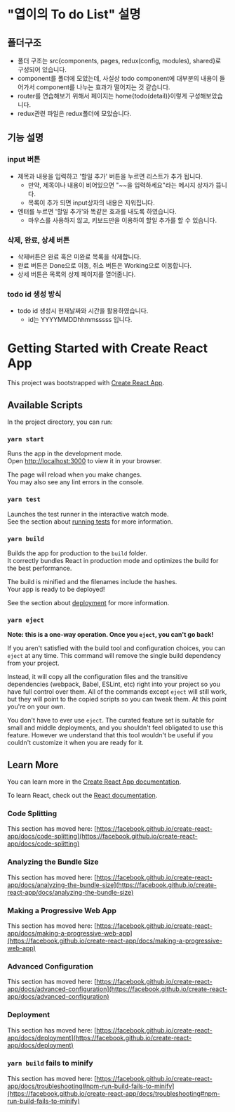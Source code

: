 # "엽이의 To do List" 설명
## 폴더구조
- 폴더 구조는 src{components, pages, redux(config, modules), shared}로 구성되어 있습니다.
- component를 폴더에 모았는데, 사실상 todo component에 대부분의 내용이 들어가서 component를 나누는 효과가 떨어지는 것 같습니다.
- router를 연습해보기 위해서 페이지는 home{todo(detail)}이렇게 구성해보았습니다.
- redux관련 파일은 redux폴더에 모았습니다.


## 기능 설명
### input 버튼
- 제목과 내용을 입력하고 '할일 추가' 버튼을 누르면 리스트가 추가 됩니다.
    - 만약, 제목이나 내용이 비어있으면 "~~을 입력하세요"라는 메시지 상자가 뜹니다.
    - 목록이 추가 되면 input상자의 내용은 지워집니다.
- 엔터를 누르면 '할일 추가'와 똑같은 효과를 내도록 하였습니다.
    - 마우스를 사용하지 않고, 키보드만을 이용하여 할일 추가를 할 수 있습니다.
### 삭제, 완료, 상세 버튼
- 삭제버튼은 완료 혹은 미완료 목록을 삭제합니다.
- 완료 버튼은 Done으로 이동, 취소 버튼은 Working으로 이동합니다.
- 상세 버튼은 목록의 상제 페이지를 열어줍니다.
### todo id 생성 방식
- todo id 생성시 현재날짜와 시간을 활용하였습니다.
    - id는 YYYYMMDDhhmmsssss 입니다.





# Getting Started with Create React App

This project was bootstrapped with [Create React App](https://github.com/facebook/create-react-app).

## Available Scripts

In the project directory, you can run:

### `yarn start`

Runs the app in the development mode.\
Open [http://localhost:3000](http://localhost:3000) to view it in your browser.

The page will reload when you make changes.\
You may also see any lint errors in the console.

### `yarn test`

Launches the test runner in the interactive watch mode.\
See the section about [running tests](https://facebook.github.io/create-react-app/docs/running-tests) for more information.

### `yarn build`

Builds the app for production to the `build` folder.\
It correctly bundles React in production mode and optimizes the build for the best performance.

The build is minified and the filenames include the hashes.\
Your app is ready to be deployed!

See the section about [deployment](https://facebook.github.io/create-react-app/docs/deployment) for more information.

### `yarn eject`

**Note: this is a one-way operation. Once you `eject`, you can't go back!**

If you aren't satisfied with the build tool and configuration choices, you can `eject` at any time. This command will remove the single build dependency from your project.

Instead, it will copy all the configuration files and the transitive dependencies (webpack, Babel, ESLint, etc) right into your project so you have full control over them. All of the commands except `eject` will still work, but they will point to the copied scripts so you can tweak them. At this point you're on your own.

You don't have to ever use `eject`. The curated feature set is suitable for small and middle deployments, and you shouldn't feel obligated to use this feature. However we understand that this tool wouldn't be useful if you couldn't customize it when you are ready for it.

## Learn More

You can learn more in the [Create React App documentation](https://facebook.github.io/create-react-app/docs/getting-started).

To learn React, check out the [React documentation](https://reactjs.org/).

### Code Splitting

This section has moved here: [https://facebook.github.io/create-react-app/docs/code-splitting](https://facebook.github.io/create-react-app/docs/code-splitting)

### Analyzing the Bundle Size

This section has moved here: [https://facebook.github.io/create-react-app/docs/analyzing-the-bundle-size](https://facebook.github.io/create-react-app/docs/analyzing-the-bundle-size)

### Making a Progressive Web App

This section has moved here: [https://facebook.github.io/create-react-app/docs/making-a-progressive-web-app](https://facebook.github.io/create-react-app/docs/making-a-progressive-web-app)

### Advanced Configuration

This section has moved here: [https://facebook.github.io/create-react-app/docs/advanced-configuration](https://facebook.github.io/create-react-app/docs/advanced-configuration)

### Deployment

This section has moved here: [https://facebook.github.io/create-react-app/docs/deployment](https://facebook.github.io/create-react-app/docs/deployment)

### `yarn build` fails to minify

This section has moved here: [https://facebook.github.io/create-react-app/docs/troubleshooting#npm-run-build-fails-to-minify](https://facebook.github.io/create-react-app/docs/troubleshooting#npm-run-build-fails-to-minify)
